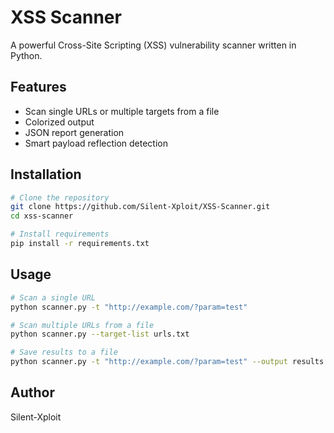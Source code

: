 # XSS Scanner

A powerful Cross-Site Scripting (XSS) vulnerability scanner written in Python.

## Features

- Scan single URLs or multiple targets from a file
- Colorized output
- JSON report generation
- Smart payload reflection detection

## Installation

```bash
# Clone the repository
git clone https://github.com/Silent-Xploit/XSS-Scanner.git
cd xss-scanner

# Install requirements
pip install -r requirements.txt
```

## Usage

```bash
# Scan a single URL
python scanner.py -t "http://example.com/?param=test"

# Scan multiple URLs from a file
python scanner.py --target-list urls.txt

# Save results to a file
python scanner.py -t "http://example.com/?param=test" --output results.json
```

## Author

Silent-Xploit
